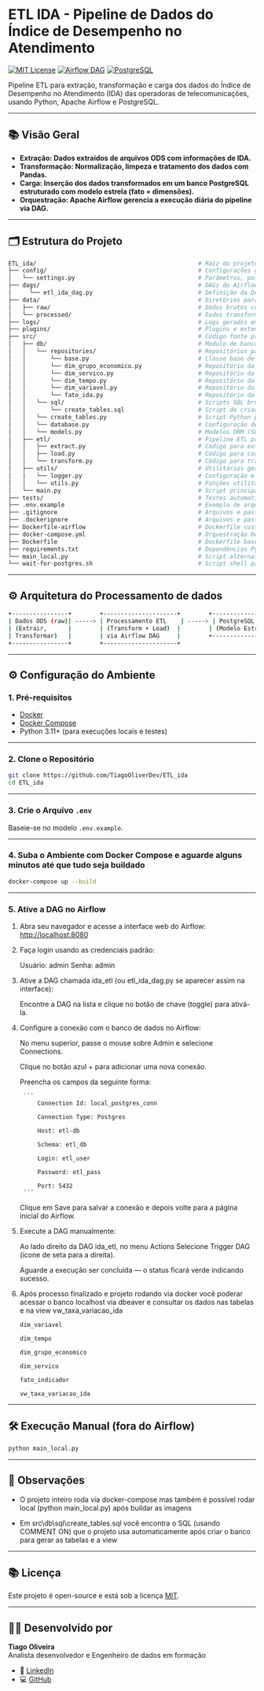 # ETL IDA - Pipeline de Dados do Índice de Desempenho no Atendimento

[![MIT License](https://img.shields.io/badge/license-MIT-blue.svg)](LICENSE)
[![Airflow DAG](https://img.shields.io/badge/Airflow-DAG-blue)](http://localhost:8080)
[![PostgreSQL](https://img.shields.io/badge/PostgreSQL-✔️-blue)](https://www.postgresql.org/)


Pipeline ETL para extração, transformação e carga dos dados do Índice de Desempenho no Atendimento (IDA) das operadoras de telecomunicações, usando Python, Apache Airflow e PostgreSQL.

---

## 📚 Visão Geral

- **Extração: Dados extraídos de arquivos ODS com informações de IDA.**
- **Transformação: Normalização, limpeza e tratamento dos dados com Pandas.** 
- **Carga: Inserção dos dados transformados em um banco PostgreSQL estruturado com modelo estrela (fato + dimensões).** 
- **Orquestração: Apache Airflow gerencia a execução diária do pipeline via DAG.** 

---

## 🗂️ Estrutura do Projeto

```bash
ETL_ida/                                              # Raiz do projeto ETL para IDA
├── config/                                           # Configurações globais do projeto
│   └── settings.py                                   # Parâmetros, paths e variáveis fixas
├── dags/                                             # DAGs do Airflow (pipelines)
│     └── etl_ida_dag.py                              # Definição da DAG principal de ETL
├── data/                                             # Diretórios para dados
│   ├── raw/                                          # Dados brutos coletados (ODS, CSV, etc)
│   └── processed/                                    # Dados transformados prontos para carga/análise
├── logs/                                             # Logs gerados em execução para auditoria/debug
├── plugins/                                          # Plugins e extensões personalizadas do Airflow
├── src/                                              # Código fonte principal
│   ├── db/                                           # Módulo de banco de dados
│   │   └── repositories/                             # Repositórios para acesso e manipulação das tabelas
│   │       └── base.py                               # Classe base de repositório genérico
│   │       └── dim_grupo_economico.py                # Repositório da dimensão grupo econômico
│   │       └── dim_servico.py                        # Repositório da dimensão serviço
│   │       └── dim_tempo.py                          # Repositório da dimensão tempo
│   │       └── dim_variavel.py                       # Repositório da dimensão variável
│   │       └── fato_ida.py                           # Repositório da tabela fato
│   │   └── sql/                                      # Scripts SQL brutos
│   │       └── create_tables.sql                     # Script de criação das tabelas no banco
│   │   └── create_tables.py                          # Script Python para criação das tabelas via SQLAlchemy (opcional)
│   │   └── database.py                               # Configuração de conexão e engine do banco
│   │   └── models.py                                 # Modelos ORM (SQLAlchemy) das tabelas
│   ├── etl/                                          # Pipeline ETL principal
│   │   ├── extract.py                                # Código para extrair dados da fonte
│   │   ├── load.py                                   # Código para carregar dados no banco
│   │   └── transform.py                              # Código para transformar e limpar os dados
│   ├── utils/                                        # Utilitários gerais
│   │   └── logger.py                                 # Configuração e inicialização do logger
│   │   └── utils.py                                  # Funções utilitárias variadas
│   └── main.py                                       # Script principal para executar o ETL localmente (batch)
├── tests/                                            # Testes automatizados do projeto
├── .env.example                                      # Exemplo de arquivo de variáveis ambiente para configurar o projeto
├── .gitignore                                        # Arquivos e pastas ignorados pelo git
├── .dockerignore                                     # Arquivos e pastas ignorados na construção da imagem Docker
├── Dockerfile-airflow                                # Dockerfile customizado para o container Airflow
├── docker-compose.yml                                # Orquestração Docker (Airflow, bancos, ETL, etc)
├── Dockerfile                                        # Dockerfile base para o ETL (Python, dependências)
├── requirements.txt                                  # Dependências Python do projeto
└── main_local.py                                     # Script alternativo para execução local do ETL
└── wait-for-postgres.sh                              # Script shell para aguardar o banco estar pronto no container
```

---

## ⚙️ Arquitetura do Processamento de dados

```bash
+----------------+        +---------------------+        +------------------+
| Dados ODS (raw)| -----> | Processamento ETL    | -----> | PostgreSQL (data) |
| (Extrair,      |        | (Transform + Load)  |        | (Modelo Estrela)  |
| Transformar)   |        | via Airflow DAG     |        +------------------+
+----------------+        +---------------------+

```

---

## ⚙️ Configuração do Ambiente

### 1. **Pré-requisitos**

- [Docker](https://www.docker.com/)
- [Docker Compose](https://docs.docker.com/compose/)
- Python 3.11+ (para execuções locais e testes)

---

### 2. **Clone o Repositório**

```bash
git clone https://github.com/TiagoOliverDev/ETL_ida
cd ETL_ida
```

---

### 3. **Crie o Arquivo `.env`**

Baseie-se no modelo `.env.example`.

---

### 4. **Suba o Ambiente com Docker Compose e aguarde alguns minutos até que tudo seja buildado**

```bash
docker-compose up --build
```

---

### 5. **Ative a DAG no Airflow**

1. Abra seu navegador e acesse a interface web do Airflow: [http://localhost:8080](http://localhost:8080)
2. Faça login usando as credenciais padrão:

    Usuário: admin
    Senha: admin

3. Ative a DAG chamada ida_etl (ou etl_ida_dag.py se aparecer assim na interface):

    Encontre a DAG na lista e clique no botão de chave (toggle) para ativá-la.

4. Configure a conexão com o banco de dados no Airflow:

    No menu superior, passe o mouse sobre Admin e selecione Connections.

    Clique no botão azul + para adicionar uma nova conexão.

    Preencha os campos da seguinte forma:

        ```
            Connection Id: local_postgres_conn

            Connection Type: Postgres

            Host: etl-db

            Schema: etl_db

            Login: etl_user

            Password: etl_pass

            Port: 5432
        ```


    Clique em Save para salvar a conexão e depois volte para a página inicial do Airflow.


5. Execute a DAG manualmente:

    Ao lado direito da DAG ida_etl, no menu Actions Selecione Trigger DAG (ícone de seta para a direita).

    Aguarde a execução ser concluída — o status ficará verde indicando sucesso.

6. Após processo finalizado e projeto rodando via docker você poderar acessar o banco localhost via dbeaver e consultar os dados nas tabelas e na view vw_taxa_variacao_ida

    ```
    dim_variavel

    dim_tempo

    dim_grupo_economico

    dim_servico

    fato_indicador

    vw_taxa_variacao_ida

    ```

---

## 🛠️ Execução Manual (fora do Airflow)

```bash
python main_local.py
```

---


## 📝 Observações

- O projeto inteiro roda via docker-compose mas também é possível rodar local (python main_local.py) após buildar as imagens 

- Em src\db\sql\create_tables.sql você encontra o SQL (usando COMMENT ON) que o projeto usa automaticamente após criar o banco para gerar as tabelas e a view

---

## 📚 Licença

Este projeto é open-source e está sob a licença [MIT](LICENSE).

---

## 👨‍💻 Desenvolvido por

**Tiago Oliveira**  
Analista desenvolvedor e Engenheiro de dados em formação

- 💼 [LinkedIn](https://www.linkedin.com/in/tiago-oliveira-49a2a6205/)
- 💻 [GitHub](https://github.com/TiagoOliverDev)